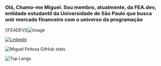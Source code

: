### Olá, Chamo-me Miguel. Sou membro, atualmente, da FEA.dev, entidade estudantil da Universidade de São Paulo que busca unir mercado financeiro com o universo da programação
![FEADEV](![image](https://github.com/user-attachments/assets/b6d2f2a1-c208-4c6c-a886-ef3fc02da425)

[![Linkedin](https://img.shields.io/badge/LinkedIn-0077B5?style=for-the-badge&logo=linkedin&logoColor=white)](www.linkedin.com/in/miguel-feitosa-b50b052b0)

![Miguel Feitosa GitHub stats](https://github-readme-stats.vercel.app/api?username=Miguelrfeitosa2&hide=contribs,prs)

![Top Langs](https://github-readme-stats.vercel.app/api/top-langs/?username=Miguelrfeitosa2&layout=compact)


